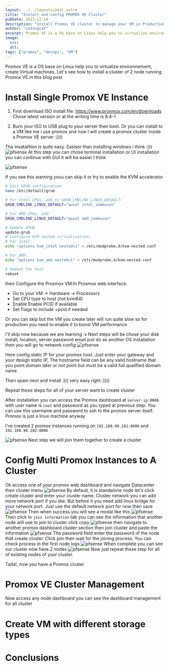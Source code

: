 ```yaml
---
layout: ../../layouts/post.astro
title: "Install and config PROMOX VE Cluster"
pubDate: 2023-12-24
description: "Install Promox VE cluster to manage your VM in Production."
author: "codingcat"
excerpt: Promox VE is a OS base on Linux help you to virtualize environnement, create Virtual machines. Let's see how to install a cluster of 2 node running Promox VE in this blog post
image:
  src:
  alt:
tags: ["promox", "devops", "VM"]
---
```


Promox VE is a OS base on Linux help you to virtualize environnement, create Virtual machines. Let's see how to install a cluster of 2 node running Promox VE in this blog post

# Install Single Promox VE Instance
1. First download ISO install file: https://www.proxmox.com/en/downloads Chose latest version or at the writing time is 8.4-1

2. Burn your ISO to USB plug to your server then boot. Or you can install to a VM like me i use promox and now I will create a promox cluster inside a Promox VE server :))))

The insatalltion is quite easy. Easiser than installing windows i think :)))
![pfsense](/blogs-images/promox/0.png)
At this step you can chose terminal installation or UI installation you can continue with GUI it will be easier I think

![pfsense](/blogs-images/promox/1.png)

If you see this warning youu can skip it or try to enable the KVM accelerator

```bash
# Edit GRUB configuration
nano /etc/default/grub

# For Intel CPUs, add to GRUB_CMDLINE_LINUX_DEFAULT:
GRUB_CMDLINE_LINUX_DEFAULT="quiet intel_iommu=on"

# For AMD CPUs, add:
GRUB_CMDLINE_LINUX_DEFAULT="quiet amd_iommu=on"

# Update GRUB
update-grub
# Configure KVM nested virtualization:
# For Intel:
echo "options kvm_intel nested=1" > /etc/modprobe.d/kvm-nested.conf

# For AMD:
echo "options kvm_amd nested=1" > /etc/modprobe.d/kvm-nested.conf

# Reboot the host
reboot
```
then Configure the Proxmox VM:In Proxmox web interface:
- Go to your VM → Hardware → Processors
- Set CPU type to host (not kvm64)
- Enable Enable PCID if available
- Set Flags to include +pcid if needed

Or you can skip but the VM you create later will run quite slow so for production you need to enable it to boost VM performance

I'll skip now because we are learning :v
Next steps will be chose your disk install, location, server password email just do as another OS installation then you will go to network config
![pfsense](/blogs-images/promox/2.png)

Here config static IP for your promox host. Just enter your gateway and your design static IP, The hostname field can be any valid hostname that you point domain later or not point but must be a valid full qualified domain name

Then spam next and install :))) very easy right :))))

Repeat these steps for all of your server want to create cluster

After installation you can access the Promox dashboard at `server-ip:8006` with user name is `root` and password as you typed at previous step. You can use this username and password to ssh to the promox server itself. Promox is just a linux machine anyway

I've created 2 promox instances running on `192.168.90.101:8006` and `192.168.90.102:8006`

![pfsense](/blogs-images/promox/3.png)
Next step we will join them together to create a cluster

# Config Multi Promox Instances to A Cluster

Ok access one of your promox web dashboard and navigate Datacenter then cluster menu
![pfsense](/blogs-images/promox/4.png)
By default, it is standalone node let's click create cluster and enter your cluster name. Cluster network you can add more network port if you like. But before it you need add linux bridge for your network port. Just use the default network port for now then save
![pfsense](/blogs-images/promox/5.png)
Then when success you will see a modal like this
![pfsense](/blogs-images/promox/6.png)
Then click to `join information` tab you can see the information that another node will use to join to cluster click copy 
![pfsense](/blogs-images/promox/7.png)
then navigate to another promox dashboard cluster section then join cluster and paste the information
![pfsense](/blogs-images/promox/8.png)
The password field enter the password of the node that create cluster. Click join then wait for the joining process. You can check process in the first node logs
![pfsense](/blogs-images/promox/9.png)
When complete you can see our cluster now have 2 nodes
![pfsense](/blogs-images/promox/10.png)
Now just repeat these step for all of existing nodes of your cluster.

Tada!, now you have a Promox cluster
# Promox VE Cluster Management

Now access any node dashboard you can see the dashboard management for all cluster

# Create VM with different storage types


# Conclusions